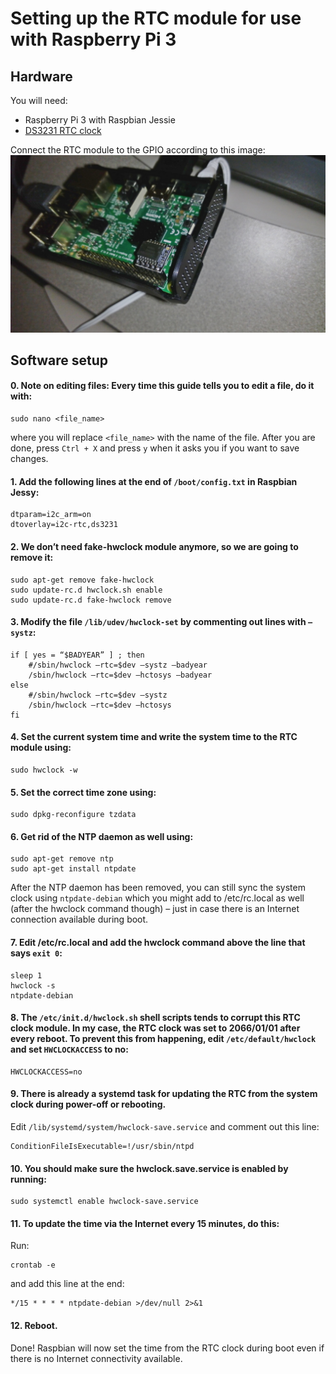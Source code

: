 # Setting up the RTC module for use with Raspberry Pi 3

## Hardware
You will need:

* Raspberry Pi 3 with Raspbian Jessie
* [DS3231 RTC clock](https://www.aliexpress.com/item/1pc-DS3231-Precision-RTC-Module-Memory-Module-for-Arduino-Raspberry-Pi/32676041749.html)

Connect the RTC module to the GPIO according to this image:
![Connecting the RTC](rtc.jpg)

## Software setup

#### 0. Note on editing files: Every time this guide tells you to edit a file, do it with:
```
sudo nano <file_name>
```
where you will replace `<file_name>` with the name of the file. After you are done, press `Ctrl + X` and press `y` when it asks you if you want to save changes.

#### 1. Add the following lines at the end of `/boot/config.txt` in Raspbian Jessy:
```
dtparam=i2c_arm=on
dtoverlay=i2c-rtc,ds3231
```

#### 2. We don’t need fake-hwclock module anymore, so we are going to remove it:
```
sudo apt-get remove fake-hwclock
sudo update-rc.d hwclock.sh enable
sudo update-rc.d fake-hwclock remove
```

#### 3. Modify the file `/lib/udev/hwclock-set` by commenting out lines with `–systz`:
```
if [ yes = “$BADYEAR” ] ; then
    #/sbin/hwclock –rtc=$dev –systz –badyear
    /sbin/hwclock –rtc=$dev –hctosys –badyear
else
    #/sbin/hwclock –rtc=$dev –systz
    /sbin/hwclock –rtc=$dev –hctosys
fi
```

#### 4. Set the current system time and write the system time to the RTC module using:
```
sudo hwclock -w
```

#### 5. Set the correct time zone using:
```
sudo dpkg-reconfigure tzdata
```

#### 6. Get rid of the NTP daemon as well using:
```
sudo apt-get remove ntp
sudo apt-get install ntpdate
```
After the NTP daemon has been removed, you can still sync the system clock using `ntpdate-debian` which you might add to /etc/rc.local as well (after the hwclock command though) – just in case there is an Internet connection available during boot.

#### 7. Edit /etc/rc.local and add the hwclock command above the line that says `exit 0`:
```
sleep 1
hwclock -s
ntpdate-debian
```

#### 8. The `/etc/init.d/hwclock.sh` shell scripts tends to corrupt this RTC clock module. In my case, the RTC clock was set to 2066/01/01 after every reboot. To prevent this from happening, edit `/etc/default/hwclock` and set `HWCLOCKACCESS` to no:
```
HWCLOCKACCESS=no
```

#### 9. There is already a systemd task for updating the RTC from the system clock during power-off or rebooting. 
Edit `/lib/systemd/system/hwclock-save.service` and comment out this line: 
```
ConditionFileIsExecutable=!/usr/sbin/ntpd
```

#### 10. You should make sure the hwclock.save.service is enabled by running: 
```
sudo systemctl enable hwclock-save.service
```

#### 11. To update the time via the Internet every 15 minutes, do this:
Run:
```
crontab -e
```

and add this line at the end:
```
*/15 * * * * ntpdate-debian >/dev/null 2>&1
```

#### 12. Reboot.
Done! Raspbian will now set the time from the RTC clock during boot even if there is no Internet connectivity available.
